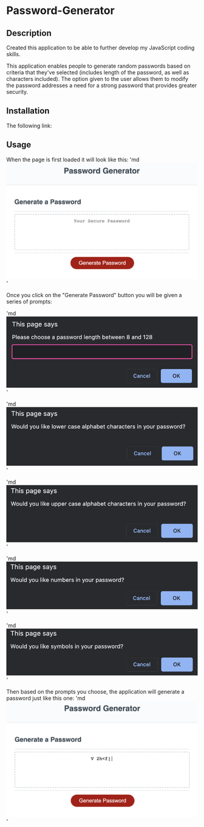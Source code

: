 # Password-Generator

## Description

Created this application to be able to further develop my JavaScript coding skills.

This application enables people to generate random passwords based on criteria that they've selected (includes length of the password, as well as characters included). The option given to the user allows them to modify the password addresses a need for a strong password that provides greater security.

## Installation

The following link:

## Usage

When the page is first loaded it will look like this:
'md ![alt text](assets/images/window.png)'

Once you click on the "Generate Password" button you will be given a series of prompts:

'md ![alt text](assets/images/prompt-1.png)'

'md ![alt text](assets/images/confirm-1.png)'

'md ![alt text](assets/images/confirm-2.png)'

'md ![alt text](assets/images/confirm-3.png)'

'md ![alt text](assets/images/confirm-4.png)'

Then based on the prompts you choose, the application will generate a password just like this one:
'md ![alt text](assets/images/generated-password.png)'
